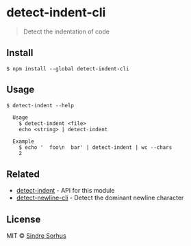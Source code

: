 # detect-indent-cli

> Detect the indentation of code


## Install

```
$ npm install --global detect-indent-cli
```


## Usage

```
$ detect-indent --help

  Usage
    $ detect-indent <file>
    echo <string> | detect-indent

  Example
    $ echo '  foo\n  bar' | detect-indent | wc --chars
    2
```


## Related

- [detect-indent](https://github.com/sindresorhus/detect-indent) - API for this module
- [detect-newline-cli](https://github.com/sindresorhus/detect-newline-cli) - Detect the dominant newline character


## License

MIT © [Sindre Sorhus](https://sindresorhus.com)
